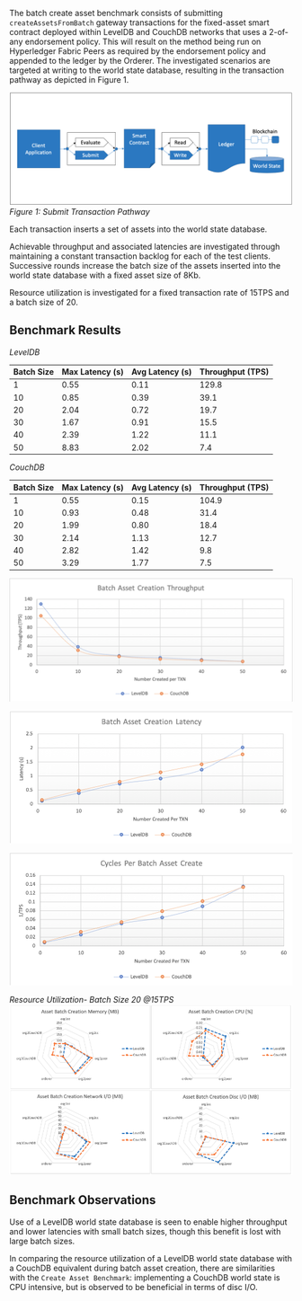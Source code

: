 The batch create asset benchmark consists of submitting `createAssetsFromBatch` gateway transactions for the fixed-asset smart contract deployed within LevelDB and CouchDB networks that uses a 2-of-any endorsement policy. This will result on the method being run on Hyperledger Fabric Peers as required by the endorsement policy and appended to the ledger by the Orderer. The investigated scenarios are targeted at writing to the world state database, resulting in the transaction pathway as depicted in Figure 1.

![alt text](../../../../diagrams/TransactionRoute_Submit.png)*Figure 1: Submit Transaction Pathway*

Each transaction inserts a set of assets into the world state database.

Achievable throughput and associated latencies are investigated through maintaining a constant transaction backlog for each of the test clients. Successive rounds increase the batch size of the assets inserted into the world state database with a fixed asset size of 8Kb.

Resource utilization is investigated for a fixed transaction rate of 15TPS and a batch size of 20.

## Benchmark Results
*LevelDB*

| Batch Size | Max Latency (s) | Avg Latency (s) | Throughput (TPS) |
| ---------- | --------------- | --------------- | ---------------- |
| 1 | 0.55 | 0.11 | 129.8 |
| 10 | 0.85 | 0.39 | 39.1 |
| 20 | 2.04 | 0.72 | 19.7 |
| 30 | 1.67 | 0.91 | 15.5 |
| 40 | 2.39 | 1.22 | 11.1 |
| 50 | 8.83 | 2.02 | 7.4 |

*CouchDB*

| Batch Size | Max Latency (s) | Avg Latency (s) | Throughput (TPS) |
| ---------- | --------------- | --------------- | ---------------- |
| 1 | 0.55 | 0.15 | 104.9 |
| 10 | 0.93 | 0.48 | 31.4 |
| 20 | 1.99 | 0.80 | 18.4 |
| 30 | 2.14 | 1.13 | 12.7 |
| 40 | 2.82 | 1.42 | 9.8 |
| 50 | 3.29 | 1.77 | 7.5 |

![alt text](../../../../charts/1.4.0/nodeJS/nodeSDK/createAssetBatch/CreateAssetBatchTPS.png)

![alt text](../../../../charts/1.4.0/nodeJS/nodeSDK/createAssetBatch/CreateAssetBatchLatency.png)

![alt text](../../../../charts/1.4.0/nodeJS/nodeSDK/createAssetBatch/CreateAssetBatchCycles.png)

*Resource Utilization- Batch Size 20 @15TPS*
![alt text](../../../../charts/1.4.0/nodeJS/nodeSDK/createAssetBatch/CreateAssetBatchRadar.png)

## Benchmark Observations
Use of a LevelDB world state database is seen to enable higher throughput and lower latencies with small batch sizes, though this benefit is lost with large batch sizes.

In comparing the resource utilization of a LevelDB world state database with a CouchDB equivalent during batch asset creation, there are similarities with the `Create Asset Benchmark`: implementing a CouchDB world state is CPU intensive, but is observed to be beneficial in terms of disc I/O.